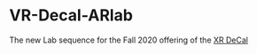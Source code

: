 # VR-Decal-ARlab
The new Lab sequence for the Fall 2020 offering of the [XR DeCal](https://xr.berkeley.edu/decal/)
